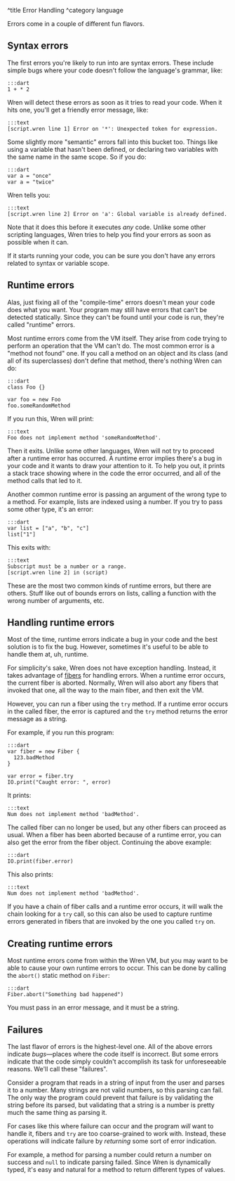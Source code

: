 ^title Error Handling
^category language

Errors come in a couple of different fun flavors.

## Syntax errors

The first errors you're likely to run into are syntax errors. These include simple bugs where your code doesn't follow the language's grammar, like:

    :::dart
    1 + * 2

Wren will detect these errors as soon as it tries to read your code. When it hits one, you'll get a friendly error message, like:

    :::text
    [script.wren line 1] Error on '*': Unexpected token for expression.

Some slightly more "semantic" errors fall into this bucket too. Things like using a variable that hasn't been defined, or declaring two variables with the same name in the same scope. So if you do:

    :::dart
    var a = "once"
    var a = "twice"

Wren tells you:

    :::text
    [script.wren line 2] Error on 'a': Global variable is already defined.

Note that it does this before it executes *any* code. Unlike some other scripting languages, Wren tries to help you find your errors as soon as possible when it can.

If it starts running your code, you can be sure you don't have any errors related to syntax or variable scope.

## Runtime errors

Alas, just fixing all of the "compile-time" errors doesn't mean your code does what you want. Your program may still have errors that can't be detected statically. Since they can't be found until your code is run, they're called "runtime" errors.

Most runtime errors come from the VM itself. They arise from code trying to perform an operation that the VM can't do. The most common error is a "method not found" one. If you call a method on an object and its class (and all of its superclasses) don't define that method, there's nothing Wren can do:

    :::dart
    class Foo {}

    var foo = new Foo
    foo.someRandomMethod

If you run this, Wren will print:

    :::text
    Foo does not implement method 'someRandomMethod'.

Then it exits. Unlike some other languages, Wren will not try to proceed after a runtime error has occurred. A runtime error implies there's a bug in your code and it wants to draw your attention to it. To help you out, it prints a stack trace showing where in the code the error occurred, and all of the method calls that led to it.

Another common runtime error is passing an argument of the wrong type to a method. For example, lists are indexed using a number. If you try to pass some other type, it's an error:

    :::dart
    var list = ["a", "b", "c"]
    list["1"]

This exits with:

    :::text
    Subscript must be a number or a range.
    [script.wren line 2] in (script)

These are the most two common kinds of runtime errors, but there are others. Stuff like out of bounds errors on lists, calling a function with the wrong number of arguments, etc.

## Handling runtime errors

Most of the time, runtime errors indicate a bug in your code and the best solution is to fix the bug. However, sometimes it's useful to be able to handle them at, uh, runtime.

For simplicity's sake, Wren does not have exception handling. Instead, it takes advantage of [fibers](fibers.html) for handling errors. When a runtime error occurs, the current fiber is aborted. Normally, Wren will also abort any fibers that invoked that one, all the way to the main fiber, and then exit the VM.

However, you can run a fiber using the `try` method. If a runtime error occurs in the called fiber, the error is captured and the `try` method returns the error message as a string.

For example, if you run this program:

    :::dart
    var fiber = new Fiber {
      123.badMethod
    }

    var error = fiber.try
    IO.print("Caught error: ", error)

It prints:

    :::text
    Num does not implement method 'badMethod'.

The called fiber can no longer be used, but any other fibers can proceed as usual. When a fiber has been aborted because of a runtime error, you can also get the error from the fiber object. Continuing the above example:

    :::dart
    IO.print(fiber.error)

This also prints:

    :::text
    Num does not implement method 'badMethod'.

If you have a chain of fiber calls and a runtime error occurs, it will walk the chain looking for a `try` call, so this can also be used to capture runtime errors generated in fibers that are invoked by the one you called `try` on.

## Creating runtime errors

Most runtime errors come from within the Wren VM, but you may want to be able to cause your own runtime errors to occur. This can be done by calling the `abort()` static method on `Fiber`:

    :::dart
    Fiber.abort("Something bad happened")

You must pass in an error message, and it must be a string.

## Failures

The last flavor of errors is the highest-level one. All of the above errors indicate *bugs*&mdash;places where the code itself is incorrect. But some errors indicate that the code simply couldn't accomplish its task for unforeseeable reasons. We'll call these "failures".

Consider a program that reads in a string of input from the user and parses it to a number. Many strings are not valid numbers, so this parsing can fail. The only way the program could prevent that failure is by validating the string before its parsed, but validating that a string is a number is pretty much the same thing as parsing it.

For cases like this where failure can occur and the program *will* want to handle it, fibers and `try` are too coarse-grained to work with. Instead, these operations will indicate failure by *returning* some sort of error indication.

For example, a method for parsing a number could return a number on success and `null` to indicate parsing failed. Since Wren is dynamically typed, it's easy and natural for a method to return different types of values.